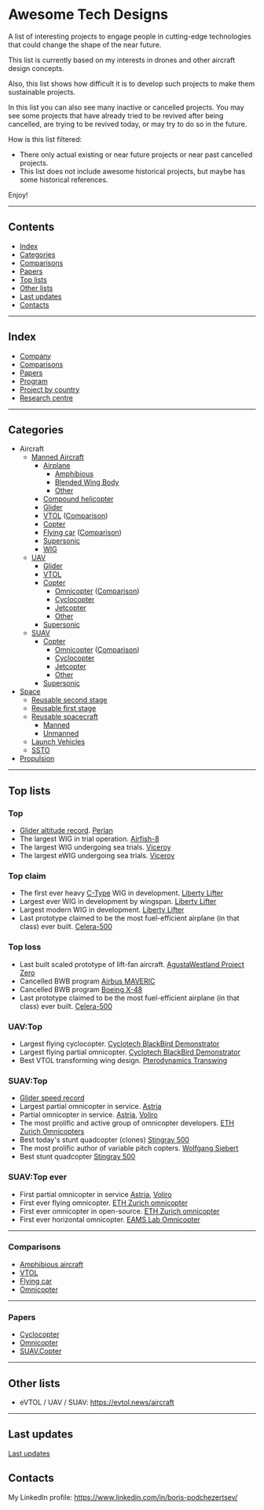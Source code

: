 Awesome Tech Designs
====================

A list of interesting projects to engage people in cutting-edge technologies that could change the shape of the near future.

This list is currently based on my interests in drones and other aircraft design concepts.

Also, this list shows how difficult it is to develop such projects to make them sustainable projects.

In this list you can also see many inactive or cancelled projects.
You may see some projects that have already tried to be revived after being cancelled, are trying to be revived today, or may try to do so in the future.

How is this list filtered:
- There only actual existing or near future projects or near past cancelled projects.
- This list does not include awesome historical projects, but maybe has some historical references.

Enjoy!



---
## Contents

- [Index](#index)
- [Categories](#categories)
- [Comparisons](#comparisons)
- [Papers](#papers)
- [Top lists](#top-lists)
- [Other lists](#other-lists)
- [Last updates](#last-updates)
- [Contacts](#contacts)



---
## Index

- [Company](Company.md)
- [Comparisons](#comparisons)
- [Papers](#papers)
- [Program](Program.md)
- [Project by country](ProjectByCountry.md)
- [Research centre](ResearchCentre.md)



---
## Categories

- Aircraft
  - [Manned Aircraft](Aircraft.md)
    - [Airplane](Airplane.md)
      - [Amphibious](Airplane.Amphibious.md)
      - [Blended Wing Body](Airplane.BlendedWingBody.md)
      - [Other](Airplane.Other.md)
    - [Compound helicopter](CompoundHelicopter.md)
    - [Glider](Glider.md#manned)
    - [VTOL](VTOL.md) ([Comparison](VTOL.md#comparison))
    - [Copter](Copter.md)
    - [Flying car](FlyingCar.md) ([Comparison](FlyingCar.md#comparison))
    - [Supersonic](Supersonic.md#manned)
    - [WIG](WIG.md)
  - [UAV](UAV.md)
    - [Glider](Glider.md#uav)
    - [VTOL](UAV.VTOL.md)
    - [Copter](Copter.md)
      - [Omnicopter](Omnicopter.md#uav) ([Comparison](Omnicopter.md#comparison))
      - [Cyclocopter](Cyclocopter.md#uav)
      - [Jetcopter](Jetcopter.md#uav)
      - [Other](UAV.Copter.md#other)
    - [Supersonic](Supersonic.md#uav)
  - [SUAV](UAV.md)
    - [Copter](SUAV.Copter.md)
      - [Omnicopter](Omnicopter.md#suav) ([Comparison](Omnicopter.md#comparison))
      - [Cyclocopter](Cyclocopter.md#suav)
      - [Jetcopter](Jetcopter.md#suav)
      - [Other](SUAV.Copter.md#other)
    - [Supersonic](Supersonic.md#suav)
- [Space](Space.md)
  - [Reusable second stage](Space.md#reusable-second-stage)
  - [Reusable first stage](Space.md#reusable-first-stage)
  - [Reusable spacecraft](Space.md#reusable-spacecraft)
    - [Manned](Space.md#crewed)
    - [Unmanned](Space.md#uncrewed)
  - [Launch Vehicles](Space.md#launch-vehicles)
  - [SSTO](Space.md#ssto)
- [Propulsion](Propulsion.md)



---
## Top lists


### Top
- [Glider altitude record](Glider.md#altitude-record). [Perlan](Glider.md#perlan)
- The largest WIG in trial operation. [Airfish-8](WIG.md#airfish-8)
- The largest WIG undergoing sea trials. [Viceroy](WIG.md#viceroy)
- The largest eWIG undergoing sea trials. [Viceroy](WIG.md#viceroy)


### Top claim
- The first ever heavy [C-Type](WIG.md#c-type) WIG in development. [Liberty Lifter](WIG.md#liberty-lifter)
- Largest ever WIG in development by wingspan. [Liberty Lifter](WIG.md#liberty-lifter)
- Largest modern WIG in development. [Liberty Lifter](WIG.md#liberty-lifter)
- Last prototype claimed to be the most fuel-efficient airplane (in that class) ever built. [Celera-500](Airplane.Other.md#celera-500)


### Top loss
- Last built scaled prototype of lift-fan aircraft. [AgustaWestland Project Zero](UAV.VTOL.md#agustawestland-project-zero)
- Cancelled BWB program [Airbus MAVERIC](Airplane.BlendedWingBody.md#airbus-maveric)
- Cancelled BWB program [Boeing X-48](Airplane.BlendedWingBody.md#boeing-x-48)
- Last prototype claimed to be the most fuel-efficient airplane (in that class) ever built. [Celera-500](Airplane.Other.md#celera-500)


### UAV:Top
- Largest flying cyclocopter. [Cyclotech BlackBird Demonstrator](Cyclocopter.md#cyclotech-blackbird-demonstrator)
- Largest flying partial omnicopter. [Cyclotech BlackBird Demonstrator](Cyclocopter.md#cyclotech-blackbird-demonstrator)
- Best VTOL transforming wing design. [Pterodynamics Transwing](UAV.VTOL.md#transwing)

 
### SUAV:Top
- [Glider speed record](Glider.md#suav-speed-record)
- Largest partial omnicopter in service. [Astria](Omnicopter.md#astria)
- Partial omnicopter in service. [Astria](Omnicopter.md#astria), [Voliro](Omnicopter.md#voliro-t)
- The most prolific and active group of omnicopter developers. [ETH Zurich Omnicopters](ResearchCentre.md#eth-zurich)
- Best today's stunt quadcopter (clones) [Stingray 500](SUAV.Copter.md#stingray-500)
- The most prolific author of variable pitch copters. [Wolfgang Siebert](SUAV.Copter.md#wolfgang-sieberts-variable-pitch-copters)
- Best stunt quadcopter [Stingray 500](SUAV.Copter.md#stingray-500)


### SUAV:Top ever
- First partial omnicopter in service [Astria](Omnicopter.md#astria), [Voliro](Omnicopter.md#voliro-t)
- First ever flying omnicopter. [ETH Zurich omnicopter](Omnicopter.md#eth-omnicopter)
- First ever omnicopter in open-source. [ETH Zurich omnicopter](Omnicopter.md#eth-omnicopter)
- First ever horizontal omnicopter. [EAMS Lab Omnicopter](Omnicopter.md#eams-lab-omnicopter)



---
### Comparisons
- [Amphibious aircraft](Airplane.Amphibious.md#comparison)
- [VTOL](VTOL.md#comparison)
- [Flying car](FlyingCar.md#comparison)
- [Omnicopter](Omnicopter.md#comparison)


---
### Papers
- [Cyclocopter](Cyclocopter.md#papers)
- [Omnicopter](Omnicopter.md#papers)
- [SUAV.Copter](SUAV.Copter.md#papers)



---
## Other lists

- eVTOL / UAV / SUAV: <https://evtol.news/aircraft>



---
## Last updates

  [Last updates](updates.md)



## Contacts

My LinkedIn profile: <https://www.linkedin.com/in/boris-podchezertsev/>


